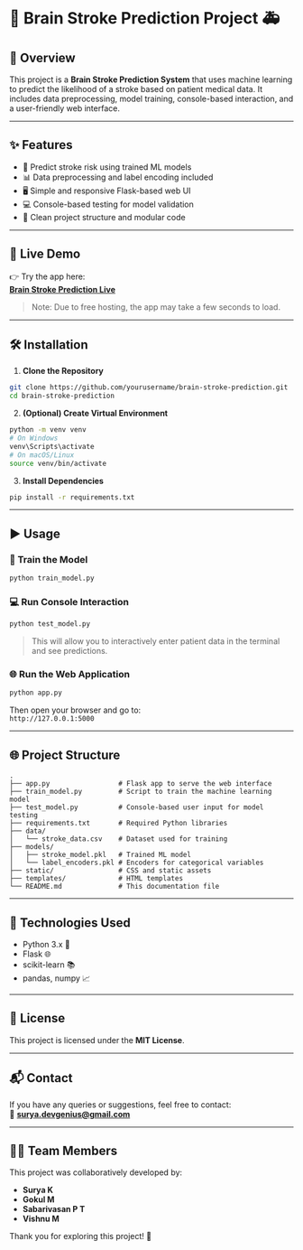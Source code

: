 # 🧠 Brain Stroke Prediction Project 🚑

## 📌 Overview

This project is a **Brain Stroke Prediction System** that uses machine learning to predict the likelihood of a stroke based on patient medical data. It includes data preprocessing, model training, console-based interaction, and a user-friendly web interface.

---

## ✨ Features

- 🧠 Predict stroke risk using trained ML models
- 📊 Data preprocessing and label encoding included
- 🖥️ Simple and responsive Flask-based web UI
- 💻 Console-based testing for model validation
- 📁 Clean project structure and modular code

---

## 🚀 Live Demo

👉 Try the app here:  
**[Brain Stroke Prediction Live](https://brain-stroke-prediction-ahro.onrender.com)**

> Note: Due to free hosting, the app may take a few seconds to load.

---

## 🛠️ Installation

1. **Clone the Repository**

```bash
git clone https://github.com/yourusername/brain-stroke-prediction.git
cd brain-stroke-prediction
```

2. **(Optional) Create Virtual Environment**

```bash
python -m venv venv
# On Windows
venv\Scripts\activate
# On macOS/Linux
source venv/bin/activate
```

3. **Install Dependencies**

```bash
pip install -r requirements.txt
```

---

## ▶️ Usage

### 🧠 Train the Model

```bash
python train_model.py
```

### 💻 Run Console Interaction

```bash
python test_model.py
```

> This will allow you to interactively enter patient data in the terminal and see predictions.

### 🌐 Run the Web Application

```bash
python app.py
```

Then open your browser and go to:  
`http://127.0.0.1:5000`

---

## 🌐 Project Structure

```
.
├── app.py                 # Flask app to serve the web interface
├── train_model.py         # Script to train the machine learning model
├── test_model.py          # Console-based user input for model testing
├── requirements.txt       # Required Python libraries
├── data/
│   └── stroke_data.csv    # Dataset used for training
├── models/
│   ├── stroke_model.pkl   # Trained ML model
│   └── label_encoders.pkl # Encoders for categorical variables
├── static/                # CSS and static assets
├── templates/             # HTML templates
└── README.md              # This documentation file
```

---

## 🧰 Technologies Used

* Python 3.x 🐍  
* Flask 🌐  
* scikit-learn 📚  
* pandas, numpy 📈  

---

## 📄 License

This project is licensed under the **MIT License**.

---

## 📬 Contact

If you have any queries or suggestions, feel free to contact:  
📧 **[surya.devgenius@gmail.com](mailto:surya.devgenius@gmail.com)**

---
## 👨‍💻 Team Members

This project was collaboratively developed by:

- **Surya K**
- **Gokul M**
- **Sabarivasan P T**
- **Vishnu M**


Thank you for exploring this project! 🚀
